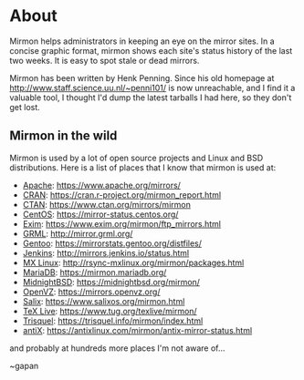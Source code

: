 # About

Mirmon helps administrators in keeping an eye on the mirror sites. In a
concise graphic format, mirmon shows each site's status history of the
last two weeks. It is easy to spot stale or dead mirrors.

Mirmon has been written by Henk Penning. Since his old homepage at
http://www.staff.science.uu.nl/~penni101/
is now unreachable, and I find it a valuable tool, I thought I'd dump
the latest tarballs I had here, so they don't get lost.

## Mirmon in the wild

Mirmon is used by a lot of open source projects and Linux and BSD
distributions.  Here is a list of places that I know that mirmon is used
at:

* [Apache](https://www.apache.org): https://www.apache.org/mirrors/
* [CRAN](https://cran.r-project.org): https://cran.r-project.org/mirmon_report.html
* [CTAN](https://www.ctan.org): https://www.ctan.org/mirrors/mirmon
* [CentOS](https://www.centos.org): https://mirror-status.centos.org/
* [Exim](https://www.exim.org): https://www.exim.org/mirmon/ftp_mirrors.html
* [GRML](https://grml.org): http://mirror.grml.org/
* [Gentoo](https://www.gentoo.org): https://mirrorstats.gentoo.org/distfiles/
* [Jenkins](https://www.jenkins.io): http://mirrors.jenkins.io/status.html
* [MX Linux](https://mxlinux.org): http://rsync-mxlinux.org/mirmon/packages.html
* [MariaDB](https://mariadb.org): https://mirmon.mariadb.org/
* [MidnightBSD](https://www.midnightbsd.org): https://midnightbsd.org/mirmon/
* [OpenVZ](https://openvz.org): https://mirrors.openvz.org/
* [Salix](https://salixos.org): https://www.salixos.org/mirmon.html
* [TeX Live](https://tug.org/texlive): https://www.tug.org/texlive/mirmon/
* [Trisquel](https://trisquel.info): https://trisquel.info/mirmon/index.html
* [antiX](https://antixlinux.com): https://antixlinux.com/mirmon/antix-mirror-status.html

and probably at hundreds more places I'm not aware of...

~gapan
